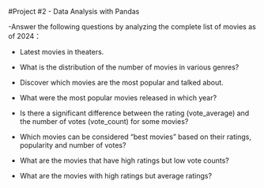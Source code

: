 #Project #2 - Data Analysis with Pandas

-Answer the following questions by analyzing the complete list of movies as of 2024：


- Latest movies in theaters.

- What is the distribution of the number of movies in various genres?

- Discover which movies are the most popular and talked about.

- What were the most popular movies released in which year?

- Is there a significant difference between the rating (vote_average) and the number of votes (vote_count) for some movies?

- Which movies can be considered “best movies” based on their ratings, popularity and number of votes? 

- What are the movies that have high ratings but low vote counts?

- What are the movies with high ratings but average ratings?
